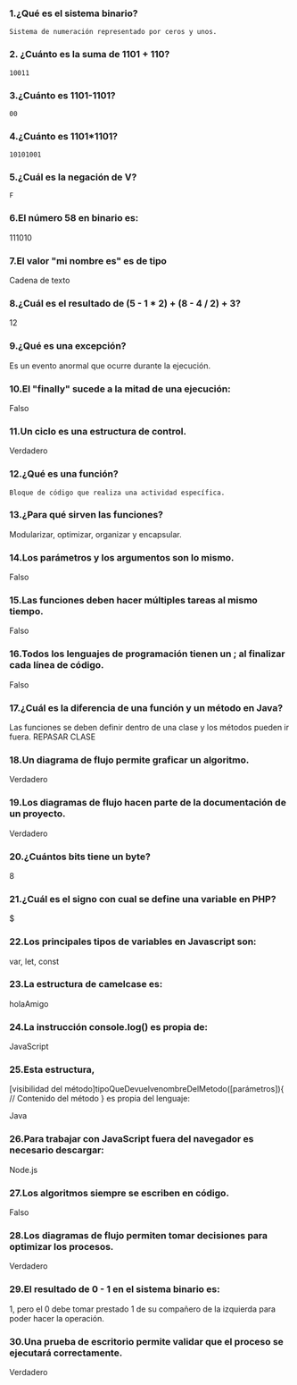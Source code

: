 ### 1.¿Qué es el sistema binario?
    Sistema de numeración representado por ceros y unos.

### 2. ¿Cuánto es la suma de 1101 + 110?
    10011
### 3.¿Cuánto es 1101-1101?
    00
### 4.¿Cuánto es 1101*1101?
    10101001
### 5.¿Cuál es la negación de V?
    F
### 6.El número 58 en binario es:
111010
### 7.El valor "mi nombre es" es de tipo
Cadena de texto
### 8.¿Cuál es el resultado de (5 - 1 * 2) + (8 - 4 / 2) + 3?
12
### 9.¿Qué es una excepción?
Es un evento anormal que ocurre durante la ejecución.
### 10.El "finally" sucede a la mitad de una ejecución:
Falso
### 11.Un ciclo es una estructura de control.
Verdadero
### 12.¿Qué es una función?
    Bloque de código que realiza una actividad específica.
### 13.¿Para qué sirven las funciones?
Modularizar, optimizar, organizar y encapsular.
### 14.Los parámetros y los argumentos son lo mismo.
Falso
### 15.Las funciones deben hacer múltiples tareas al mismo tiempo.
Falso
### 16.Todos los lenguajes de programación tienen un ; al finalizar cada línea de código.
Falso
### 17.¿Cuál es la diferencia de una función y un método en Java?
Las funciones se deben definir dentro de una clase y los métodos pueden ir fuera.
REPASAR CLASE
### 18.Un diagrama de flujo permite graficar un algoritmo.
Verdadero
### 19.Los diagramas de flujo hacen parte de la documentación de un proyecto.
Verdadero
### 20.¿Cuántos bits tiene un byte?
8
### 21.¿Cuál es el signo con cual se define una variable en PHP?
$
### 22.Los principales tipos de variables en Javascript son:
var, let, const
### 23.La estructura de camelcase es:
holaAmigo

### 24.La instrucción console.log() es propia de:
JavaScript

### 25.Esta estructura,

[visibilidad del método]tipoQueDevuelvenombreDelMetodo([parámetros]){ 
// Contenido del método
}
es propia del lenguaje:

Java
### 26.Para trabajar con JavaScript fuera del navegador es necesario descargar:

Node.js
### 27.Los algoritmos siempre se escriben en código.
Falso
### 28.Los diagramas de flujo permiten tomar decisiones para optimizar los procesos.

Verdadero
### 29.El resultado de 0 - 1 en el sistema binario es:

1, pero el 0 debe tomar prestado 1 de su compañero de la izquierda para poder hacer la operación.

### 30.Una prueba de escritorio permite validar que el proceso se ejecutará correctamente.
Verdadero

